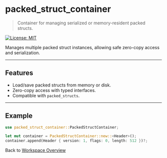 # packed_struct_container

> Container for managing serialized or memory-resident packed structs.

[![License: MIT](https://img.shields.io/badge/License-MIT-yellow.svg)](https://opensource.org/licenses/MIT)

Manages multiple packed struct instances, allowing safe zero-copy access and serialization.

---

## Features
- Load/save packed structs from memory or disk.
- Zero-copy access with typed interfaces.
- Compatible with `packed_structs`.

---

## Example

```rust
use packed_struct_container::PackedStructContainer;

let mut container = PackedStructContainer::new::<Header>();
container.append(Header { version: 1, flags: 0, length: 512 })?;
``` 

Back to [Workspace Overview](../README.md)